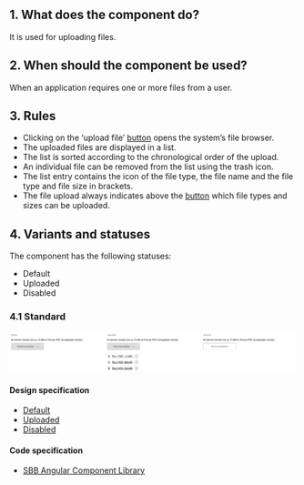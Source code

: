 ## 1. What does the component do?
It is used for uploading files.

## 2. When should the component be used?
When an application requires one or more files from a user.

## 3. Rules 
* Clicking on the ‘upload file’ [button](https://digital.sbb.ch/en/websites/components/button) opens the system’s file browser.
* The uploaded files are displayed in a list.
* The list is sorted according to the chronological order of the upload.
* An individual file can be removed from the list using the trash icon.
* The list entry contains the icon of the file type, the file name and the file type and file size in brackets.
* The file upload always indicates above the [button](https://digital.sbb.ch/en/websites/components/button) which file types and sizes can be uploaded.

## 4. Variants and statuses
The component has the following statuses:
* Default
* Uploaded
* Disabled

### 4.1 Standard
![Image of the component for uploading files](https://raw.githubusercontent.com/sbb-design-systems/design-system-website-documentation/master/documentation/components/fileselector/images/fileselector_default.png 'class: image')

#### Design specification
* [Default](https://sbb.invisionapp.com/d/main#/console/15744722/378105832/inspect)
* [Uploaded](https://sbb.invisionapp.com/d/main#/console/15744722/378105833/inspect)
* [Disabled](https://sbb.invisionapp.com/d/main#/console/15744722/378105834/inspect)

#### Code specification
* [SBB Angular Component Library](https://sbb-angular.app.sbb.ch/latest/content/file-selector)